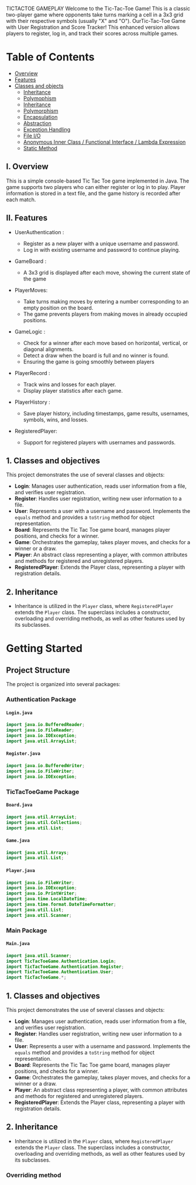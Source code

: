 TICTACTOE GAMEPLAY
Welcome to the Tic-Tac-Toe Game! This is a classic two-player game where opponents take turns marking a cell in a 3x3 grid with their respective symbols (usually "X" and "O"). OurTic-Tac-Toe Game with User Registration and Score Tracker! This enhanced version allows players to register, log in, and track their scores across multiple games.


# Table of Contents

 - [Overview]()
 - [Features]()
 - [Classes and objects]()
   - [Inheritance]()
   - [Polymophism]()
   - [Inheritance]()
   - [Polymorphism]()
   - [Encapsulation]()
   - [Abstraction]()
   - [Exception Handling]()
   - [File I/O]()
   - [Anonymous Inner Class / Functional Interface / Lambda Expression]()
   - [Static Method]()

## I. Overview
This is a simple console-based Tic Tac Toe game implemented in Java. The game supports two players who can either register or log in to play. Player information is stored in a text file, and the game history is recorded after each match.

## II. Features
- UserAuthentication :
   - Register as a new player with a unique username and password.
   - Log in with existing username and password to continue playing.

- GameBoard :
   - A 3x3 grid is displayed after each move, showing the current state of the game
- PlayerMoves: 
   - Take turns making moves by entering a number corresponding to an empty position on the board.
   - The game prevents players from making moves in already occupied positions.
- GameLogic :
   - Check for a winner after each move based on horizontal, vertical, or diagonal alignments.
   - Detect a draw when the board is full and no winner is found.
    - Ensuring the game is going smoothly between players
- PlayerRecord :
   - Track wins and losses for each player.
   - Display player statistics after each game.
- PlayerHistory :
   - Save player history, including timestamps, game results, usernames, symbols, wins, and losses.
- RegisteredPlayer:
   - Support for registered players with usernames and passwords.






## 1. Classes and objectives

This project demonstrates the use of several classes and objects:

- **Login**: Manages user authentication, reads user information from a file, and verifies user registration.
- **Register**: Handles user registration, writing new user information to a file.
- **User**: Represents a user with a username and password. Implements the `equals` method and provides a `toString` method for object representation.
- **Board**: Represents the Tic Tac Toe game board, manages player positions, and checks for a winner.
- **Game**: Orchestrates the gameplay, takes player moves, and checks for a winner or a draw.
- **Player**: An abstract class representing a player, with common attributes and methods for registered and unregistered players.
- **RegisteredPlayer**: Extends the Player class, representing a player with registration details.

## 2. Inheritance
- Inheritance is utilized in the `Player` class, where `RegisteredPlayer` extends the `Player` class. The superclass includes a constructor, overloading and overriding methods, as well as other features used by its subclasses.

# Getting Started

## Project Structure

The project is organized into several packages:

### Authentication Package

#### `Login.java`
```java
import java.io.BufferedReader;
import java.io.FileReader;
import java.io.IOException;
import java.util.ArrayList;
```
#### `Register.java`
```java
import java.io.BufferedWriter;
import java.io.FileWriter;
import java.io.IOException;
```
### TicTacToeGame Package
#### `Board.java`
```java
import java.util.ArrayList;
import java.util.Collections;
import java.util.List;
```
#### `Game.java`
```java
import java.util.Arrays;
import java.util.List;
```
#### `Player.java`
```java
import java.io.FileWriter;
import java.io.IOException;
import java.io.PrintWriter;
import java.time.LocalDateTime;
import java.time.format.DateTimeFormatter;
import java.util.List;
import java.util.Scanner;

```
### Main Package
#### `Main.java`
```java
import java.util.Scanner;
import TicTacToeGame.Authentication.Login;
import TicTacToeGame.Authentication.Register;
import TicTacToeGame.Authentication.User;
import TicTacToeGame.*;


```
## 1. Classes and objectives

This project demonstrates the use of several classes and objects:

- **Login**: Manages user authentication, reads user information from a file, and verifies user registration.
- **Register**: Handles user registration, writing new user information to a file.
- **User**: Represents a user with a username and password. Implements the `equals` method and provides a `toString` method for object representation.
- **Board**: Represents the Tic Tac Toe game board, manages player positions, and checks for a winner.
- **Game**: Orchestrates the gameplay, takes player moves, and checks for a winner or a draw.
- **Player**: An abstract class representing a player, with common attributes and methods for registered and unregistered players.
- **RegisteredPlayer**: Extends the Player class, representing a player with registration details.

## 2. Inheritance
- Inheritance is utilized in the `Player` class, where `RegisteredPlayer` extends the `Player` class. The superclass includes a constructor, overloading and overriding methods, as well as other features used by its subclasses.

### Overriding method
```java

```




